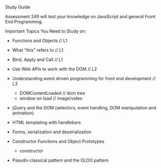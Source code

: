 Study Guide

Assessment 249 will test your knowledge on JavaScript and general Front End Programming.

Important Topics You Need to Study on:

- Functions and Objects // L1
- What "this" refers to // L1
- Bind, Apply and Call // L1
- Use Web APIs to work with the DOM // L2

- Understanding event driven programming for front end development // L3
  - DOMContentLoaded // dom tree 
  - window on load // image/video

- jQuery and the DOM (selectors, event handling, DOM manipulation and animation)

- HTML templating with handlebars

- Forms, serialization and deserialization

- Constructor Functions and Object Prototypes
  - constructor

- Pseudo-classical pattern and the OLOO pattern